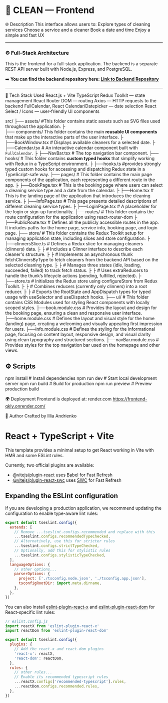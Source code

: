 # 🧼 CLEAN — Frontend
🌐 Description
This interface allows users to:
Explore types of cleaning services
Choose a service and a cleaner
Book a date and time
Enjoy a simple and fast UX

---

### ⚙️ Full-Stack Architecture

This is the frontend for a full-stack application. The backend is a separate REST API server built with Node.js, Express, and PostgreSQL.

➡️ **You can find the backend repository here: [Link to Backend Repository](https://github.com/Illia0807/backend)**

---


🚀 Tech Stack Used
React.js + Vite
TypeScript
Redux Toolkit — state management
React Router DOM — routing
Axios — HTTP requests to the backend
FullCalendar, React Calendar/Datepicker — date selection
React Select / Icons — user-friendly UI components



src/
├── assets/ #This folder contains static assets such as SVG files used throughout the application.
├	
├── components/ This folder contains the main **reusable UI components** that make up the interactive parts of the user interface.
├	├──BookWindow.tsx # Displays available cleaners for a selected date.
├	├──Calendar.tsx #  An interactive calendar component built with `FullCalendar`.
├	├──NavBar.tsx # The top navigation bar component.
├── hooks/ # This folder contains **custom typed hooks** that simplify working with Redux in a TypeScript environment.
├	├──hooks.ts #provides strongly typed custom hooks for accessing and dispatching Redux state in a TypeScript-safe way.
├── pages/ # This folder contains the main page components of the application, each representing a different route in the app.
├	├──BookPage.tsx # This is the booking page where users can select a cleaning service type and a date from the calendar.
├	├──Home.tsx # This is the landing page of the application that introduces the cleaning service.
├	├──InfoPage.tsx # This page presents detailed descriptions of different cleaning service types.
├	├──LoginPage.tsx # A placeholder for the login or sign-up functionality.
├── routes/ # This folder contains the route configuration for the application using react-router-dom
├	├──PublicRoute.tsx # Defines all the publicly accessible routes in the app. It includes paths for the home page, service info, booking page, and login page. 
├── store/ # This folder contains the Redux Toolkit setup for managing application state, including slices and store configuration.
├	├──clinnersSlice.ts # Defines a Redux slice for managing cleaners (clinners) data.
├	├	# Includes a Clinner interface to describe each cleaner's structure.
├	├	# Implements an asynchronous thunk fetchClinnersByType to fetch cleaners from the backend API based on the selected cleaning type.
├	├	# Manages three states (idle, loading, succeeded, failed) to track fetch status.
├	├	# Uses extraReducers to handle the thunk’s lifecycle actions (pending, fulfilled, rejected).
├	├──store.ts # Initializes the Redux store using configureStore from Redux Toolkit.
├	├	# Combines reducers (currently only clinners) into a root reducer.
├	├	# Exports the RootState and AppDispatch types for typed usage with useSelector and useDispatch hooks.
├── ui/ # This folder contains CSS Modules used for styling React components with locally scoped styles.
	├──book.module.css # Provides the layout and design for the booking page, ensuring a clean and responsive user interface.
	├──home.module.css # Defines the layout and visual style for the home (landing) page, creating a welcoming and visually appealing first impression for users.
	├──info.module.css # Defines the styling for the informational page, focusing on content layout, responsive design, and visual clarity using clean typography and structured sections.
	├──navBar.module.css # Provides styles for the top navigation bar used on the homepage and other views.


## ⚙️ Scripts
npm install        # Install dependencies
npm run dev        # Start local development server
npm run build      # Build for production
npm run preview    # Preview production build

🌍 Deployment
Frontend is deployed at: render.com
https://frontend-qkly.onrender.com/

👤 Author
Crafted by Illia Andrienko

 
	




# React + TypeScript + Vite




This template provides a minimal setup to get React working in Vite with HMR and some ESLint rules.

Currently, two official plugins are available:

- [@vitejs/plugin-react](https://github.com/vitejs/vite-plugin-react/blob/main/packages/plugin-react) uses [Babel](https://babeljs.io/) for Fast Refresh
- [@vitejs/plugin-react-swc](https://github.com/vitejs/vite-plugin-react/blob/main/packages/plugin-react-swc) uses [SWC](https://swc.rs/) for Fast Refresh

## Expanding the ESLint configuration

If you are developing a production application, we recommend updating the configuration to enable type-aware lint rules:

```js
export default tseslint.config({
  extends: [
    // Remove ...tseslint.configs.recommended and replace with this
    ...tseslint.configs.recommendedTypeChecked,
    // Alternatively, use this for stricter rules
    ...tseslint.configs.strictTypeChecked,
    // Optionally, add this for stylistic rules
    ...tseslint.configs.stylisticTypeChecked,
  ],
  languageOptions: {
    // other options...
    parserOptions: {
      project: ['./tsconfig.node.json', './tsconfig.app.json'],
      tsconfigRootDir: import.meta.dirname,
    },
  },
})
```

You can also install [eslint-plugin-react-x](https://github.com/Rel1cx/eslint-react/tree/main/packages/plugins/eslint-plugin-react-x) and [eslint-plugin-react-dom](https://github.com/Rel1cx/eslint-react/tree/main/packages/plugins/eslint-plugin-react-dom) for React-specific lint rules:

```js
// eslint.config.js
import reactX from 'eslint-plugin-react-x'
import reactDom from 'eslint-plugin-react-dom'

export default tseslint.config({
  plugins: {
    // Add the react-x and react-dom plugins
    'react-x': reactX,
    'react-dom': reactDom,
  },
  rules: {
    // other rules...
    // Enable its recommended typescript rules
    ...reactX.configs['recommended-typescript'].rules,
    ...reactDom.configs.recommended.rules,
  },
})
```


